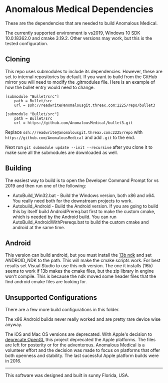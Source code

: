 # Anomalous Medical Dependencies
These are the dependencies that are needed to build Anomalous Medical.

The currently supported environment is vs2019, Windows 10 SDK 10.0.18362.0 and cmake 3.19.2. Other versions may work, but this is the tested configuration.

## Cloning
This repo uses submodules to include its dependencies. However, these are set to internal repositories by default. If you want to build from the GitHub mirror you will need to modify the .gitmodules file. Here is an example of how the bullet entry would need to change.
```
[submodule "Bullet/src"]
	path = Bullet/src
	url = ssh://readwrite@anomalousgit.threax.com:2225/repo/bullet3
```

```
[submodule "Bullet/src"]
	path = Bullet/src
	url = https://github.com/AnomalousMedical/bullet3.git
```

Replace `ssh://readwrite@anomalousgit.threax.com:2225/repo` with `https://github.com/AnomalousMedical` and add `.git` to the end.

Next run `git submodule update --init --recursive` after you clone it to make sure all the submodules are downloaded as well.

## Building
The easiest way to build is to open the Developer Command Prompt for vs 2019 and then run one of the following:
 * AutoBuild_Win32.bat - Build the Windows version, both x86 and x64. You really need both for the downstream projects to work.
 * Autobuild_Android - Build the Android version. If you are going to build this by itself build AndroidPrereq.bat first to make the custom cmake, which is needed by the Android build.
 You can run AutoBuild_AndroidWithPrereqs.bat to build the custom cmake and android at the same time.

## Android
This version can build android, but you must install the [13b ndk](https://developer.android.com/ndk/downloads/older_releases) and set ANDROID_NDK to the path. This will make the cmake scripts work. For best results set Visual Studio to use this ndk version. The one it installs (16b) seems to work if 13b makes the cmake files, but the zip library in engine won't compile. This is because the ndk moved some header files that the find android cmake files are looking for.

## Unsupported Configurations
There are a few more build configurations in this folder.

The x86 Android builds never really worked and are pretty rare device wise anyway.

The iOS and Mac OS versions are deprecated. With Apple's decision to [deprecate OpenGL](https://developer.apple.com/macos/whats-new/) this project deprecated the Apple platforms. The files are left for posterity or for the adventerous. Anomalous Medical is a volunteer effort and the decision was made to focus on platforms that offer both openness and stability. The last sucessful Apple platform builds were in 2016.

----------------------------------------------------------

This software was designed and built in sunny Florida, USA.